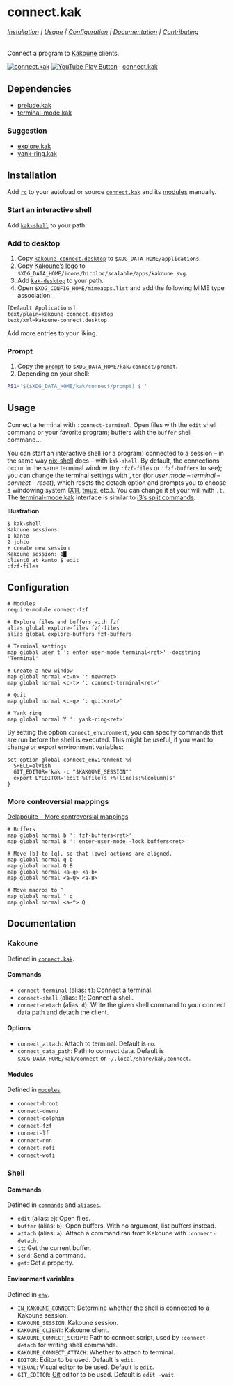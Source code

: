 # connect.kak

###### [Installation](#installation) | [Usage](#usage) | [Configuration](#configuration) | [Documentation](#documentation) | [Contributing](CONTRIBUTING)

Connect a program to [Kakoune] clients.

[Kakoune]: https://kakoune.org

[![connect.kak](https://img.youtube.com/vi_webp/jca2N-cE_mM/maxresdefault.webp)](https://youtube.com/playlist?list=PLdr-HcjEDx_k-Y_9uSV0YAUCNHzqHjmz3 "YouTube – connect.kak")
[![YouTube Play Button](https://www.iconfinder.com/icons/317714/download/png/16)](https://youtube.com/playlist?list=PLdr-HcjEDx_k-Y_9uSV0YAUCNHzqHjmz3) · [connect.kak](https://youtube.com/playlist?list=PLdr-HcjEDx_k-Y_9uSV0YAUCNHzqHjmz3)

## Dependencies

- [prelude.kak]
- [terminal-mode.kak]

[prelude.kak]: https://github.com/alexherbo2/prelude.kak
[terminal-mode.kak]: https://github.com/alexherbo2/terminal-mode.kak

### Suggestion

- [explore.kak]
- [yank-ring.kak]

[explore.kak]: https://github.com/alexherbo2/explore.kak
[yank-ring.kak]: https://github.com/alexherbo2/yank-ring.kak

## Installation

Add [`rc`](rc) to your autoload or source [`connect.kak`](rc/connect.kak) and its [modules](rc/modules) manually.

### Start an interactive shell

Add [`kak-shell`] to your path.

[`kak-shell`]: bin/kak-shell

### Add to desktop

1. Copy [`kakoune-connect.desktop`] to `$XDG_DATA_HOME/applications`.
2. Copy [Kakoune’s logo] to `$XDG_DATA_HOME/icons/hicolor/scalable/apps/kakoune.svg`.
3. Add [`kak-desktop`] to your path.
4. Open `$XDG_CONFIG_HOME/mimeapps.list` and add the following MIME type association:

```
[Default Applications]
text/plain=kakoune-connect.desktop
text/xml=kakoune-connect.desktop
```

Add more entries to your liking.

[`kakoune-connect.desktop`]: share/applications/kakoune-connect.desktop
[`kak-desktop`]: bin/kak-desktop
[Kakoune’s logo]: https://github.com/mawww/kakoune/blob/master/doc/kakoune_logo.svg

### Prompt

1. Copy the [`prompt`] to `$XDG_DATA_HOME/kak/connect/prompt`.
2. Depending on your shell:

``` bash
PS1='$($XDG_DATA_HOME/kak/connect/prompt) $ '
```

[`prompt`]: share/kak/connect/prompt

## Usage

Connect a terminal with `:connect-terminal`.
Open files with the `edit` shell command or your favorite program;
buffers with the `buffer` shell command…

You can start an interactive shell (or a program) connected to a session – in the same way [nix-shell] does – with `kak-shell`.
By default, the connections occur in the same terminal window (try `:fzf-files` or `:fzf-buffers` to see);
you can change the terminal settings with `,tcr` (for _user mode_ – _terminal_ – _connect_ – _reset_),
which resets the detach option and prompts you to choose a windowing system ([X11], [tmux], etc.).
You can change it at your will with `,t`.
The [terminal-mode.kak] interface is similar to [i3’s split commands].

**Illustration**

```
$ kak-shell
Kakoune sessions:
1 kanto
2 johto
+ create new session
Kakoune session: 1█
client0 at kanto $ edit
:fzf-files
```

[nix-shell]: https://nixos.org/nix/manual#sec-nix-shell
[X11]: https://x.org
[tmux]: https://github.com/tmux/tmux
[i3’s split commands]: https://i3wm.org/docs/userguide.html#OrientationSplit

## Configuration

``` kak
# Modules
require-module connect-fzf

# Explore files and buffers with fzf
alias global explore-files fzf-files
alias global explore-buffers fzf-buffers

# Terminal settings
map global user t ': enter-user-mode terminal<ret>' -docstring 'Terminal'

# Create a new window
map global normal <c-n> ': new<ret>'
map global normal <c-t> ': connect-terminal<ret>'

# Quit
map global normal <c-q> ': quit<ret>'

# Yank ring
map global normal Y ': yank-ring<ret>'
```

By setting the option `connect_environment`, you can specify commands that
are run before the shell is executed.  This might be useful, if you want to
change or export environment variables:

``` kak
set-option global connect_environment %{
  SHELL=elvish
  GIT_EDITOR='kak -c "$KAKOUNE_SESSION"'
  export LYEDITOR='edit %(file)s +%(line)s:%(column)s'
}
```

### More controversial mappings

[Delapouite – More controversial mappings](https://github.com/Delapouite/kakoune-buffers#more-controversial-mappings)

``` kak
# Buffers
map global normal b ': fzf-buffers<ret>'
map global normal B ': enter-user-mode -lock buffers<ret>'

# Move [b] to [q], so that [qwe] actions are aligned.
map global normal q b
map global normal Q B
map global normal <a-q> <a-b>
map global normal <a-Q> <a-B>

# Move macros to ^
map global normal ^ q
map global normal <a-^> Q
```

## Documentation

### Kakoune

Defined in [`connect.kak`](rc/connect.kak).

#### Commands

- `connect-terminal` (alias: `t`): Connect a terminal.
- `connect-shell` (alias: `T`): Connect a shell.
- `connect-detach` (alias: `d`): Write the given shell command to your connect data path and detach the client.

#### Options

- `connect_attach`: Attach to terminal.  Default is `no`.
- `connect_data_path`: Path to connect data.  Default is `$XDG_DATA_HOME/kak/connect` or `~/.local/share/kak/connect`.

#### Modules

Defined in [`modules`](rc/modules).

- `connect-broot`
- `connect-dmenu`
- `connect-dolphin`
- `connect-fzf`
- `connect-lf`
- `connect-nnn`
- `connect-rofi`
- `connect-wofi`

### Shell

#### Commands

Defined in [`commands`](rc/paths/commands) and [`aliases`](rc/paths/aliases).

- `edit` (alias: `e`): Open files.
- `buffer` (alias: `b`): Open buffers.  With no argument, list buffers instead.
- `attach` (alias: `a`): Attach a command ran from Kakoune with `:connect-detach`.
- `it`: Get the current buffer.
- `send`: Send a command.
- `get`: Get a property.

#### Environment variables

Defined in [`env`](rc/env).

- `IN_KAKOUNE_CONNECT`: Determine whether the shell is connected to a Kakoune session.
- `KAKOUNE_SESSION`: Kakoune session.
- `KAKOUNE_CLIENT`: Kakoune client.
- `KAKOUNE_CONNECT_SCRIPT`: Path to connect script, used by `:connect-detach` for writing shell commands.
- `KAKOUNE_CONNECT_ATTACH`: Whether to attach to terminal.
- `EDITOR`: Editor to be used.  Default is `edit`.
- `VISUAL`: Visual editor to be used.  Default is `edit`.
- `GIT_EDITOR`: [Git] editor to be used.  Default is `edit -wait`.

[Git]: https://git-scm.com
